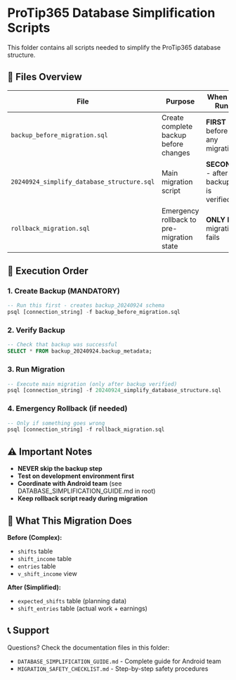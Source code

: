 # ProTip365 Database Simplification Scripts

This folder contains all scripts needed to simplify the ProTip365 database structure.

## 📁 Files Overview

| File | Purpose | When to Run |
|------|---------|-------------|
| `backup_before_migration.sql` | Create complete backup before changes | **FIRST** - before any migration |
| `20240924_simplify_database_structure.sql` | Main migration script | **SECOND** - after backup is verified |
| `rollback_migration.sql` | Emergency rollback to pre-migration state | **ONLY IF** migration fails |

## 🚀 Execution Order

### 1. **Create Backup** (MANDATORY)
```sql
-- Run this first - creates backup_20240924 schema
psql [connection_string] -f backup_before_migration.sql
```

### 2. **Verify Backup**
```sql
-- Check that backup was successful
SELECT * FROM backup_20240924.backup_metadata;
```

### 3. **Run Migration**
```sql
-- Execute main migration (only after backup verified)
psql [connection_string] -f 20240924_simplify_database_structure.sql
```

### 4. **Emergency Rollback** (if needed)
```sql
-- Only if something goes wrong
psql [connection_string] -f rollback_migration.sql
```

## ⚠️ Important Notes

- **NEVER skip the backup step**
- **Test on development environment first**
- **Coordinate with Android team** (see DATABASE_SIMPLIFICATION_GUIDE.md in root)
- **Keep rollback script ready during migration**

## 🎯 What This Migration Does

**Before (Complex):**
- `shifts` table
- `shift_income` table
- `entries` table
- `v_shift_income` view

**After (Simplified):**
- `expected_shifts` table (planning data)
- `shift_entries` table (actual work + earnings)

## 📞 Support

Questions? Check the documentation files in this folder:
- `DATABASE_SIMPLIFICATION_GUIDE.md` - Complete guide for Android team
- `MIGRATION_SAFETY_CHECKLIST.md` - Step-by-step safety procedures